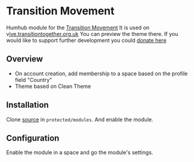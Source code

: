 # Transition Movement

Humhub module for the [Transition Movement](https://transitionnetwork.org/) It is used on v[ive.transitiontogether.org.uk](https://vive.transitiontogether.org.uk/s/transition-together/) You can preview the theme there. If you would like to support further development you could [donate here](https://opencollective.com/transition-platform)

## Overview

- On account creation, add membership to a space based on the profile field "Country"
- Theme based on Clean Theme

## Installation

Clone [source](https://github.com/transitionnetwork/Humhub-Transition) in `protected/modules`.
And enable the module.

## Configuration

Enable the module in a space and go the module's settings.
